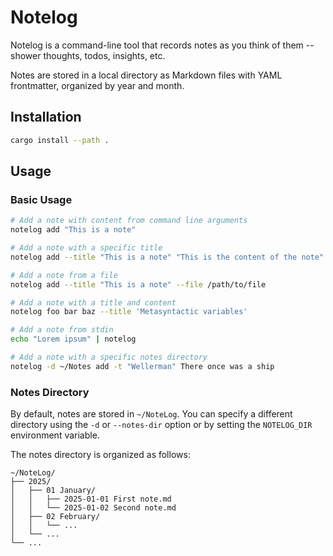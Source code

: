 # Notelog

Notelog is a command-line tool that records notes as you think of them -- shower thoughts, todos, insights, etc.

Notes are stored in a local directory as Markdown files with YAML frontmatter, organized by year and month.

## Installation

```bash
cargo install --path .
```

## Usage

### Basic Usage

```bash
# Add a note with content from command line arguments
notelog add "This is a note"

# Add a note with a specific title
notelog add --title "This is a note" "This is the content of the note"

# Add a note from a file
notelog add --title "This is a note" --file /path/to/file

# Add a note with a title and content
notelog foo bar baz --title 'Metasyntactic variables'

# Add a note from stdin
echo "Lorem ipsum" | notelog 

# Add a note with a specific notes directory
notelog -d ~/Notes add -t "Wellerman" There once was a ship
```

### Notes Directory

By default, notes are stored in `~/NoteLog`. You can specify a different directory using the `-d` or `--notes-dir` option or by setting the `NOTELOG_DIR` environment variable.

The notes directory is organized as follows:
```
~/NoteLog/
├── 2025/
│   ├── 01 January/
│   │   ├── 2025-01-01 First note.md
│   │   └── 2025-01-02 Second note.md
│   ├── 02 February/
│   │   └── ...
│   └── ...
└── ...
```
